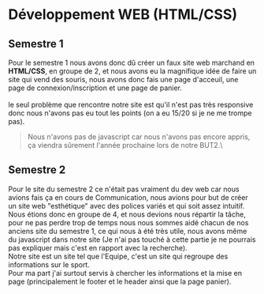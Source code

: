 # Développement WEB (HTML/CSS)

## Semestre 1
Pour le semestre 1 nous avons donc dû créer un faux site web marchand en **HTML/CSS**, en groupe de 2, et nous avons eu la magnifique idée de faire un site qui vend des souris, nous avons donc fais une page d'acceuil, une page de connexion/inscription et une page de panier.\
\
le seul problème que rencontre notre site est qu'il n'est pas très responsive donc nous n'avons pas eu tout les points (on a eu 15/20 si je ne me trompe pas).
> Nous n'avons pas de javascript car nous n'avons pas encore appris, ça viendra sûrement l'année prochaine lors de notre BUT2.\ 

## Semestre 2
Pour le site du semestre 2 ce n'était pas vraiment du dev web car nous avions fais ça en cours de Communication, nous avions pour but de créer un site web "esthétique" avec des polices variés et qui soit assez intuitif.\
Nous étions donc en groupe de 4, et nous devions nous répartir la tâche, pour ne pas perdre trop de temps nous nous sommes aidé chacun de nos anciens site du semestre 1, ce qui nous à été très utile, nous avons même du javascript dans notre site (Je n'ai pas touché à cette partie je ne pourrais pas expliquer mais c'est en rapport avec la recherche).\
Notre site est un site tel que l'Equipe, c'est un site qui regroupe des informations sur le sport.\
Pour ma part j'ai surtout servis à chercher les informations et la mise en page (principalement le footer et le header ainsi que la page panier).